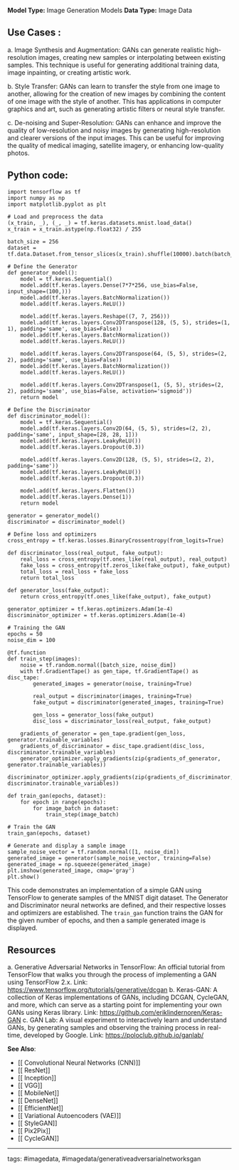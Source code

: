 **Model Type:**  Image Generation Models
**Data Type:**  Image Data

## Use Cases :

a. Image Synthesis and Augmentation: GANs can generate realistic high-resolution images, creating new samples or interpolating between existing samples. This technique is useful for generating additional training data, image inpainting, or creating artistic work.

b. Style Transfer: GANs can learn to transfer the style from one image to another, allowing for the creation of new images by combining the content of one image with the style of another. This has applications in computer graphics and art, such as generating artistic filters or neural style transfer.

c. De-noising and Super-Resolution: GANs can enhance and improve the quality of low-resolution and noisy images by generating high-resolution and clearer versions of the input images. This can be useful for improving the quality of medical imaging, satellite imagery, or enhancing low-quality photos.


## Python code: 

```
import tensorflow as tf
import numpy as np
import matplotlib.pyplot as plt

# Load and preprocess the data
(x_train, _), (_, _) = tf.keras.datasets.mnist.load_data()
x_train = x_train.astype(np.float32) / 255

batch_size = 256
dataset = tf.data.Dataset.from_tensor_slices(x_train).shuffle(10000).batch(batch_size)

# Define the Generator
def generator_model():
    model = tf.keras.Sequential()
    model.add(tf.keras.layers.Dense(7*7*256, use_bias=False, input_shape=(100,)))
    model.add(tf.keras.layers.BatchNormalization())
    model.add(tf.keras.layers.ReLU())

    model.add(tf.keras.layers.Reshape((7, 7, 256)))
    model.add(tf.keras.layers.Conv2DTranspose(128, (5, 5), strides=(1, 1), padding='same', use_bias=False))
    model.add(tf.keras.layers.BatchNormalization())
    model.add(tf.keras.layers.ReLU())

    model.add(tf.keras.layers.Conv2DTranspose(64, (5, 5), strides=(2, 2), padding='same', use_bias=False))
    model.add(tf.keras.layers.BatchNormalization())
    model.add(tf.keras.layers.ReLU())

    model.add(tf.keras.layers.Conv2DTranspose(1, (5, 5), strides=(2, 2), padding='same', use_bias=False, activation='sigmoid'))
    return model

# Define the Discriminator
def discriminator_model():
    model = tf.keras.Sequential()
    model.add(tf.keras.layers.Conv2D(64, (5, 5), strides=(2, 2), padding='same', input_shape=[28, 28, 1]))
    model.add(tf.keras.layers.LeakyReLU())
    model.add(tf.keras.layers.Dropout(0.3))

    model.add(tf.keras.layers.Conv2D(128, (5, 5), strides=(2, 2), padding='same'))
    model.add(tf.keras.layers.LeakyReLU())
    model.add(tf.keras.layers.Dropout(0.3))

    model.add(tf.keras.layers.Flatten())
    model.add(tf.keras.layers.Dense(1))
    return model

generator = generator_model()
discriminator = discriminator_model()

# Define loss and optimizers
cross_entropy = tf.keras.losses.BinaryCrossentropy(from_logits=True)

def discriminator_loss(real_output, fake_output):
    real_loss = cross_entropy(tf.ones_like(real_output), real_output)
    fake_loss = cross_entropy(tf.zeros_like(fake_output), fake_output)
    total_loss = real_loss + fake_loss
    return total_loss

def generator_loss(fake_output):
    return cross_entropy(tf.ones_like(fake_output), fake_output)

generator_optimizer = tf.keras.optimizers.Adam(1e-4)
discriminator_optimizer = tf.keras.optimizers.Adam(1e-4)

# Training the GAN
epochs = 50
noise_dim = 100

@tf.function
def train_step(images):
    noise = tf.random.normal([batch_size, noise_dim])
    with tf.GradientTape() as gen_tape, tf.GradientTape() as disc_tape:
        generated_images = generator(noise, training=True)

        real_output = discriminator(images, training=True)
        fake_output = discriminator(generated_images, training=True)

        gen_loss = generator_loss(fake_output)
        disc_loss = discriminator_loss(real_output, fake_output)

    gradients_of_generator = gen_tape.gradient(gen_loss, generator.trainable_variables)
    gradients_of_discriminator = disc_tape.gradient(disc_loss, discriminator.trainable_variables)
    generator_optimizer.apply_gradients(zip(gradients_of_generator, generator.trainable_variables))
    discriminator_optimizer.apply_gradients(zip(gradients_of_discriminator, discriminator.trainable_variables))

def train_gan(epochs, dataset):
    for epoch in range(epochs):
        for image_batch in dataset:
            train_step(image_batch)

# Train the GAN
train_gan(epochs, dataset)

# Generate and display a sample image
sample_noise_vector = tf.random.normal([1, noise_dim])
generated_image = generator(sample_noise_vector, training=False)
generated_image = np.squeeze(generated_image)
plt.imshow(generated_image, cmap='gray')
plt.show()
```

This code demonstrates an implementation of a simple GAN using TensorFlow to generate samples of the MNIST digit dataset. The Generator and Discriminator neural networks are defined, and their respective losses and optimizers are established. The `train_gan` function trains the GAN for the given number of epochs, and then a sample generated image is displayed.


## Resources

a. Generative Adversarial Networks in TensorFlow: An official tutorial from TensorFlow that walks you through the process of implementing a GAN using TensorFlow 2.x.
Link: https://www.tensorflow.org/tutorials/generative/dcgan
b. Keras-GAN: A collection of Keras implementations of GANs, including DCGAN, CycleGAN, and more, which can serve as a starting point for implementing your own GANs using Keras library.
Link: https://github.com/eriklindernoren/Keras-GAN
c. GAN Lab: A visual experiment to interactively learn and understand GANs, by generating samples and observing the training process in real-time, developed by Google.
Link: https://poloclub.github.io/ganlab/

**See Also**:

- [[ Convolutional Neural Networks (CNN)]]
- [[ ResNet]]
- [[ Inception]]
- [[ VGG]]
- [[ MobileNet]]
- [[ DenseNet]]
- [[ EfficientNet]]
- [[ Variational Autoencoders (VAE)]]
- [[ StyleGAN]]
- [[ Pix2Pix]]
- [[ CycleGAN]]

---
tags: #imagedata, #imagedata/generativeadversarialnetworksgan
